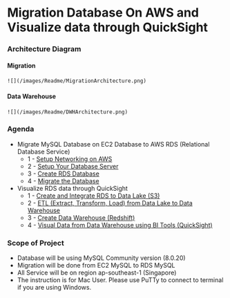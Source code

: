 # Migration Database On AWS and Visualize data through QuickSight

### Architecture Diagram
#### Migration
    ![](/images/Readme/MigrationArchitecture.png)
#### Data Warehouse
    ![](/images/Readme/DWHArchitecture.png)

### Agenda
* Migrate MySQL Database on EC2 Database to AWS RDS (Relational Database Service)
    * 1 - [Setup Networking on AWS](docs/Migration/SetupNetworking.md)
    * 2 - [Setup Your Database Server](docs/Migration/SetupEC2.md)
    * 3 - [Create RDS Database](docs/Migration/CreateRDS.md)
    * 4 - [Migrate the Database](docs/Migration/MigrateDB.md)
* Visualize RDS data through QuickSight
    * 1 - [Create and Integrate RDS to Data Lake (S3)](docs/Visualization/IntegrateRDStoDataLake.md)
    * 2 - [ETL (Extract, Transform, Load) from Data Lake to Data Warehouse](docs/Visualization/ETL.md)
    * 3 - [Create Data Warehouse (Redshift)](docs/Visualization/DWH.md)
    * 4 - [Visual Data from Data Warehouse using BI Tools (QuickSight)](docs/Visualization/Visualize.md)

### Scope of Project
* Database will be using MySQL Community version (8.0.20)
* Migration will be done from EC2 MySQL to RDS MySQL
* All Service will be on region ap-southeast-1 (Singapore)
* The instruction is for Mac User. Please use PuTTy to connect to terminal if you are using Windows.